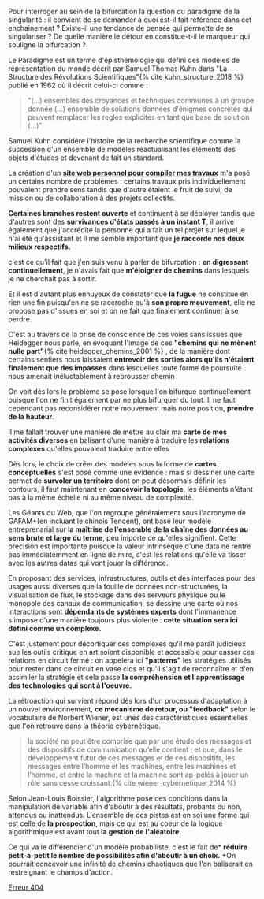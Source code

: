 Pour interroger au sein de la bifurcation la question du paradigme de la singularité : il convient de se demander à quoi est-il fait référence dans cet enchainement ? Existe-il une tendance de pensée qui permette de se singulariser ? De quelle manière le détour en constitue-t-il le marqueur qui souligne la bifurcation ?

Le Paradigme est un terme d'épisthémologie qui défini des modèles de représentation du monde décrit par Samuel Thomas Kuhn dans "La Structure des Révolutions Scientifiques"{% cite kuhn_structure_2018 %} publié en 1962 où il décrit celui-ci comme :

>"(...) ensembles des croyances et techniques communes à un groupe donnée (...) ensemble de solutions données d'énigmes concrètes qui peuvent remplacer les regles explicites en tant que base de solution (...)"

Samuel Kuhn considère l'histoire de la recherche scientifique comme la succession d'un ensemble de modèles réactualisant les éléments des objets d'études et devenant de fait un standard.

La création d'un **[site web personnel pour compiler mes travaux](https://monsite.etxetxe.fr)** m'a posé un certains nombre de problèmes : certains travaux pris individuellement pouvaient prendre sens tandis que d'autre étaient le fruit de suivi, de mission ou de collaboration à des projets collectifs.

**Certaines branches restent ouverte** et continuent à se déployer tandis que d'autres sont des **survivances d'états passés à un instant T**, il arrive également que j'accrédite la personne qui a fait un tel projet sur lequel je n'ai été qu'assistant et il me semble important que **je raccorde nos deux milieux respectifs.**

c'est ce qu'il fait que j'en suis venu à parler de bifurcation : **en digressant continuellement**, je n'avais fait que **m'éloigner de chemins** dans lesquels je ne cherchait pas à sortir.

Et il est d'autant plus ennuyeux de constater que **la fugue** ne constitue en rien une fin puisqu'en ne se raccroche qu'à **son propre mouvement**, elle ne propose pas d'issues en soi et on ne fait que finalement continuer à se perdre.

C'est au travers de la prise de conscience de ces voies sans issues que Heidegger nous parle, en évoquant l'image de ces **"chemins qui ne mènent nulle part"**{% cite heidegger_chemins_2001 %} , de la manière dont certains sentiers nous laissaient **entrevoir des sorties alors qu'ils n'étaient finalement que des impasses** dans lesquelles toute forme de poursuite nous amenait inéluctablement à rebrousser chemin

On voit dès lors le problème se pose lorsque l'on bifurque continuellement puisque l'on ne finit également par ne plus bifurquer du tout. Il ne faut cependant pas reconsidérer notre mouvement mais notre position, **prendre de la hauteur**.

Il me fallait trouver une manière de mettre au clair ma **carte de mes activités diverses** en balisant d'une manière à traduire les **relations complexes** qu'elles pouvaient traduire entre elles

Dès lors, le choix de créer des modèles sous la forme de **cartes conceptuelles** s'est posé comme une évidence : mais si dessiner une carte permet de **survoler un territoire** dont on peut désormais définir les contours, il faut maintenant en **concevoir la topologie**, les éléments n'étant pas à la même échelle ni au même niveau de complexité.

Les Géants du Web, que l'on regroupe généralement sous l'acronyme de GAFAM+(en incluant le chinois Tencent), ont basé leur modèle entreprenarial sur **la maîtrise de l'ensemble de la chaîne des données au sens brute et large du terme**, peu importe ce qu'elles signifient. Cette précision est importante puisque la valeur intrinsèque d'une data ne rentre pas immédiatemment en ligne de mire, c'est les relations qu'elle va tisser avec les autres datas qui vont jouer la différence.

En proposant des services, infrastructures, outils et des interfaces pour des usages aussi diverses que la fouille de données non-structurées, la visualisation de flux, le stockage dans des serveurs physique ou le monopole des canaux de communication, se dessine une carte où nos interactions sont **dépendants de systèmes experts** dont l'immanence s'impose d'une manière toujours plus violente : **cette situation sera ici défini comme un complexe.**

C'est justement pour décortiquer ces complexes qu'il me paraît judicieux sue les outils critique en art soient disponible et accessible pour casser ces relations en circuit fermé : on appelera ici **"patterns"** les stratégies utilisés pour rester dans ce circuit en vase clos et qu'il s'agit de reconnaître et d'en assimiler la stratégie et cela passe **la compréhension et l'apprentissage des technologies qui sont à l'oeuvre.**

La rétroaction qui survient répond dès lors d'un processus d'adaptation à un nouvel environnement, **ce mécanisme de retour, ou "feedback"** selon le vocabulaire de Norbert Wiener, est unes des caractéristiques essentielles que l'on retrouve dans la théorie cybernétique.

>la société ne peut être comprise que par une étude des messages et des dispositifs de communication qu’elle contient ; et que, dans le développement futur de ces messages et de ces dispositifs, les messages entre l’homme et les machines, entre les machines et l’homme, et entre la machine et la machine sont ap-pelés à jouer un rôle sans cesse croissant.{% cite wiener_cybernetique_2014 %}

Selon Jean-Louis Boissier, l'algorithme pose des conditions dans la manipulation de variable afin d'aboutir à des résultats, probants ou non, attendus ou inattendus. L'ensemble de ces pistes est en soi une forme qui est celle de **la prospection**, mais ce qui est au coeur de la logique algorithmique est avant tout **la gestion de l'aléatoire.**

Ce qui va le différencier d'un modèle probabiliste, c'est le fait de* **réduire petit-à-petit le nombre de possibilités afin d'aboutir à un choix.** *On pourrait concevoir une infinité de chemins chaotiques que l'on baliserait en restreignant le champs d'action.

[Erreur 404](https://bifurcation.etxetxe.fr/404.html)
